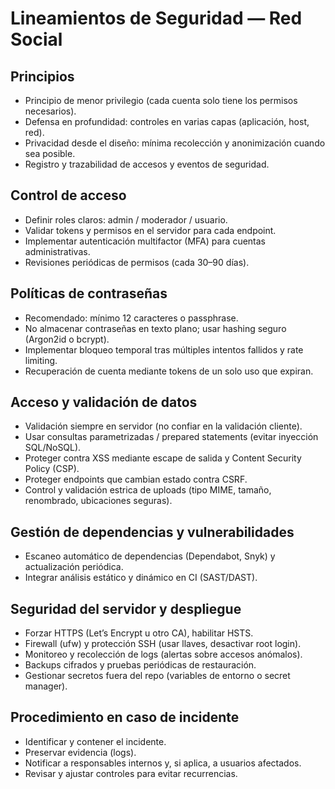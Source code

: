 # Lineamientos de Seguridad — Red Social

## Principios
- Principio de menor privilegio (cada cuenta solo tiene los permisos necesarios).
- Defensa en profundidad: controles en varias capas (aplicación, host, red).
- Privacidad desde el diseño: mínima recolección y anonimización cuando sea posible.
- Registro y trazabilidad de accesos y eventos de seguridad.

## Control de acceso
- Definir roles claros: admin / moderador / usuario.
- Validar tokens y permisos en el servidor para cada endpoint.
- Implementar autenticación multifactor (MFA) para cuentas administrativas.
- Revisiones periódicas de permisos (cada 30–90 días).

## Políticas de contraseñas
- Recomendado: mínimo 12 caracteres o passphrase.
- No almacenar contraseñas en texto plano; usar hashing seguro (Argon2id o bcrypt).
- Implementar bloqueo temporal tras múltiples intentos fallidos y rate limiting.
- Recuperación de cuenta mediante tokens de un solo uso que expiran.

## Acceso y validación de datos
- Validación siempre en servidor (no confiar en la validación cliente).
- Usar consultas parametrizadas / prepared statements (evitar inyección SQL/NoSQL).
- Proteger contra XSS mediante escape de salida y Content Security Policy (CSP).
- Proteger endpoints que cambian estado contra CSRF.
- Control y validación estrica de uploads (tipo MIME, tamaño, renombrado, ubicaciones seguras).

## Gestión de dependencias y vulnerabilidades
- Escaneo automático de dependencias (Dependabot, Snyk) y actualización periódica.
- Integrar análisis estático y dinámico en CI (SAST/DAST).

## Seguridad del servidor y despliegue
- Forzar HTTPS (Let’s Encrypt u otro CA), habilitar HSTS.
- Firewall (ufw) y protección SSH (usar llaves, desactivar root login).
- Monitoreo y recolección de logs (alertas sobre accesos anómalos).
- Backups cifrados y pruebas periódicas de restauración.
- Gestionar secretos fuera del repo (variables de entorno o secret manager).

## Procedimiento en caso de incidente
- Identificar y contener el incidente.
- Preservar evidencia (logs).
- Notificar a responsables internos y, si aplica, a usuarios afectados.
- Revisar y ajustar controles para evitar recurrencias.
